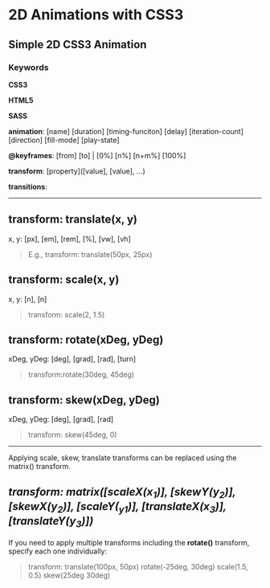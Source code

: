 # 2D Animations with CSS3
## Simple 2D CSS3 Animation
### Keywords
**CSS3**

**HTML5**

**SASS**

**animation**: [name] [duration] [timing-funciton] [delay] [iteration-count] [direction] [fill-mode] [play-state]

**@keyframes**: [from] [to] | [0%] [n%] [n+m%] [100%]

**transform**: [property]([value], [value], ...)

**transitions**: 

---

**transform: translate(x, y)**
---
x, y: [px], [em], [rem], [%], [vw], [vh]
> E.g., transform: translate(50px, 25px)

**transform: scale(x, y)**
---
x, y: [n], [n]
> transform: scale(2, 1.5)

**transform: rotate(xDeg, yDeg)**
---
xDeg, yDeg: [deg], [grad], [rad], [turn]
> transform:rotate(30deg, 45deg)

**transform: skew(xDeg, yDeg)**
---
xDeg, yDeg: [deg], [grad], [rad]
> transform: skew(45deg, 0)
---
Applying scale, skew, translate transforms can be replaced using the matrix() transform.

*transform: matrix([scaleX(x<sub>1</sub>)], [skewY(y<sub>2</sub>)], [skewX(y<sub>2</sub>)], [scaleY(<sub>y1</sub>)], [translateX(x<sub>3</sub>)], [translateY(y<sub>3</sub>)])*
---
If you need to apply multiple transforms including the **rotate()** transform, specify each one individually:
> transform: translate(100px, 50px) rotate(-25deg, 30deg) scale(1.5, 0.5) skew(25deg 30deg)
